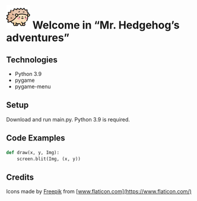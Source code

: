 # ![Mr. Hedgehog](/hedgehog.png) Welcome in “Mr. Hedgehog’s adventures”
## Technologies
* Python 3.9
* pygame
* pygame-menu
## Setup
Download and run main.py. Python 3.9 is required.
## Code Examples
```python
def draw(x, y, Img):
    screen.blit(Img, (x, y))
```
## Credits
Icons made by [Freepik](https://www.freepik.com) from [www.flaticon.com](https://www.flaticon.com/)